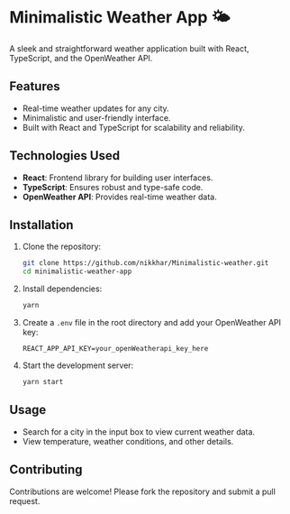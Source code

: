 # Minimalistic Weather App 🌤

A sleek and straightforward weather application built with React, TypeScript, and the OpenWeather API.

## Features

- Real-time weather updates for any city.
- Minimalistic and user-friendly interface.
- Built with React and TypeScript for scalability and reliability.

## Technologies Used

- **React**: Frontend library for building user interfaces.
- **TypeScript**: Ensures robust and type-safe code.
- **OpenWeather API**: Provides real-time weather data.

## Installation

1. Clone the repository:

   ```bash
   git clone https://github.com/nikkhar/Minimalistic-weather.git
   cd minimalistic-weather-app
   ```

2. Install dependencies:

   ```bash
   yarn
   ```

3. Create a `.env` file in the root directory and add your OpenWeather API key:

   ```
   REACT_APP_API_KEY=your_openWeatherapi_key_here
   ```

4. Start the development server:
   ```bash
   yarn start
   ```

## Usage

- Search for a city in the input box to view current weather data.
- View temperature, weather conditions, and other details.

## Contributing

Contributions are welcome! Please fork the repository and submit a pull request.
